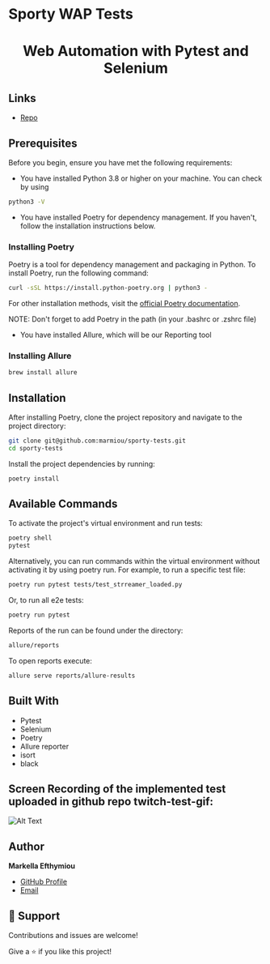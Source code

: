 # Sporty WAP Tests
<h1 align="center">Web Automation with Pytest and Selenium</h1>

## Links

- [Repo](https://github.com/marmiou/sporty-tests "Automation with Selenium framework")

## Prerequisites

Before you begin, ensure you have met the following requirements:
- You have installed Python 3.8 or higher on your machine. You can check by using 
```bash
python3 -V
```
- You have installed Poetry for dependency management. If you haven't, follow the installation instructions below.

### Installing Poetry

Poetry is a tool for dependency management and packaging in Python. To install Poetry, run the following command:

```bash
curl -sSL https://install.python-poetry.org | python3 -
```
For other installation methods, visit the [official Poetry documentation](https://python-poetry.org/docs/).

NOTE: Don't forget to add Poetry in the path (in your .bashrc or .zshrc file)

- You have installed Allure, which will be our Reporting tool

### Installing Allure
```bash
brew install allure
```

## Installation

After installing Poetry, clone the project repository and navigate to the project directory:

```bash
git clone git@github.com:marmiou/sporty-tests.git
cd sporty-tests
```
Install the project dependencies by running:
```bash
poetry install
```

## Available Commands
To activate the project's virtual environment and run tests:
```bash
poetry shell
pytest
```

Alternatively, you can run commands within the virtual environment without activating it by using poetry run. 
For example, to run a specific test file:
```bash
poetry run pytest tests/test_strreamer_loaded.py
```

Or, to run all e2e tests:
```bash
poetry run pytest
```

Reports of the run can be found under the directory:
```bash
allure/reports
```

To open reports execute:

```bash
allure serve reports/allure-results
```

## Built With

- Pytest
- Selenium
- Poetry
- Allure reporter
- isort
- black

## Screen Recording of the implemented test uploaded in github repo twitch-test-gif:
![Alt Text](https://github.com/marmiou/twitch-test-gif/blob/main/mytest.gif)


## Author

**Markella Efthymiou**
- [GitHub Profile](https://github.com/marmiou/ "Markella Efthymiou")
- [Email](mailto:efthymioumarkella@gmail.com?subject=Hi "Hi!")

## 🤝 Support

Contributions and issues are welcome!

Give a ⭐️ if you like this project!

